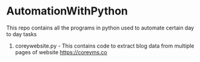 # AutomationWithPython

This repo contains all the programs in python used to automate certain day to day tasks

1. coreywebsite.py - This contains code to extract blog data from multiple pages of website https://coreyms.co
